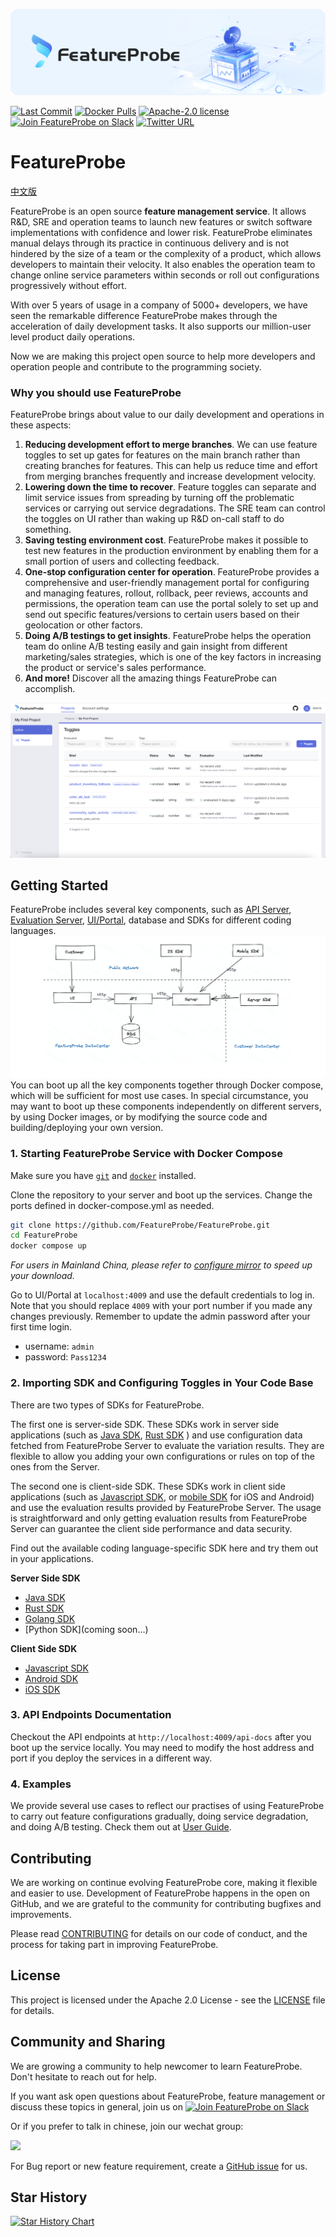 ![Feature Management Service, FeatureProbe](./pictures/featureprobe_title.png)


[![Last Commit](https://img.shields.io/github/last-commit/FeatureProbe/FeatureProbe)](https://github.com/FeatureProbe/FeatureProbe)
[![Docker Pulls](https://img.shields.io/docker/pulls/featureprobe/api)](https://hub.docker.com/u/featureprobe)
[![Apache-2.0 license](https://img.shields.io/github/license/FeatureProbe/FeatureProbe)](https://github.com/FeatureProbe/FeatureProbe/blob/main/LICENSE)
[![Join FeatureProbe on Slack](https://img.shields.io/badge/slack-join-blue?logo=slack)](https://join.slack.com/t/featureprobe/shared_invite/zt-1b5qd120x-R~dDbpgL85GgCLTtfNDj0Q)
[![Twitter URL](https://img.shields.io/twitter/url/https/twitter.com/FeatureProbe.svg?style=social&label=FeatureProbe)](https://twitter.com/FeatureProbe)



# FeatureProbe 

[中文版](https://github.com/FeatureProbe/FeatureProbe/blob/main/README_CN.md)

FeatureProbe is an open source **feature management service**. 
It allows R&D, SRE and operation teams to launch new features or switch software implementations with confidence and lower risk.
FeatureProbe eliminates manual delays through its practice in continuous delivery and is not hindered by the size of a 
team or the complexity of a product, which allows developers to maintain their velocity. 
It also enables the operation team to change online service parameters within seconds or roll out configurations progressively 
without effort.

With over 5 years of usage in a company of 5000+ developers, we have seen the remarkable difference FeatureProbe makes
through the acceleration of daily development tasks. It also supports our million-user level product daily operations.

Now we are making this project open source to help more developers and operation people and contribute to the programming society. 

### Why you should use FeatureProbe

FeatureProbe brings about value to our daily development and operations in these aspects:

1. **Reducing development effort to merge branches**. 
We can use feature toggles to set up gates for features on the 
main branch rather than creating branches for features. 
This can help us reduce time and effort from merging branches frequently and increase 
development velocity.
2. **Lowering down the time to recover**. 
Feature toggles can separate and limit service issues from spreading by turning off the problematic services or carrying
out service degradations. The SRE team can control the toggles on UI rather than waking up R&D on-call staff to do something.
3. **Saving testing environment cost**. 
FeatureProbe makes it possible to test new features in the production
environment by enabling them for a small portion of users and collecting feedback.
4. **One-stop configuration center for operation**. 
FeatureProbe provides a comprehensive and user-friendly management portal for configuring and managing features, 
rollout, rollback, peer reviews, accounts and permissions, the operation team can use the portal solely to set up and send out specific features/versions to 
certain users based on their geolocation or other factors. 
5. **Doing A/B testings to get insights**. 
FeatureProbe helps the operation team do online A/B testing easily and gain insight
from different marketing/sales strategies, which is one of the key factors in increasing the product or service's 
sales performance.
6. **And more!** 
Discover all the amazing things FeatureProbe can accomplish. 




![FeatureProbe screenshot](./pictures/toggles.png) 



## Getting Started

FeatureProbe includes several key components, such as 
[API Server](https://github.com/FeatureProbe/feature-probe-api/blob/master/README.md), 
[Evaluation Server](https://github.com/FeatureProbe/feature-probe-ui/blob/master/README.md), 
 [UI/Portal](https://github.com/FeatureProbe/feature-probe-ui/blob/master/README.md), 
database and SDKs for 
different coding languages. 
![FeatureProbe Architecture](./pictures/feature_probe_architecture.png)
You can boot up all the key components together through Docker compose, which will be sufficient for most use cases.
In special circumstance, you may want to boot up these components independently on different servers, by using 
Docker images, or by modifying the source code and building/deploying your own version. 



### 1. Starting FeatureProbe Service with Docker Compose

Make sure you have [`git`](https://git-scm.com/) and [`docker`](https://www.docker.com/) installed.

Clone the repository to your server and boot up the services. Change the ports defined in docker-compose.yml as needed.

``` bash
git clone https://github.com/FeatureProbe/FeatureProbe.git
cd FeatureProbe
docker compose up
```
*For users in Mainland China, please refer to [configure mirror](DOCKER_HUB.md) to speed up your download.*

Go to UI/Portal at `localhost:4009` and use the default credentials to log in. 
Note that you should replace `4009` with your port number if you made any changes previously. 
Remember to update the admin password after your first time login.

  - username: `admin`
  - password: `Pass1234`

### 2. Importing SDK and Configuring Toggles in Your Code Base

There are two types of SDKs for FeatureProbe. 

The first one is server-side SDK. These SDKs work in server side applications (such as 
[Java SDK](https://github.com/FeatureProbe/server-sdk-java/blob/master/README.md), 
[Rust SDK](https://github.com/FeatureProbe/server-sdk-rust/blob/master/README.md)
) and use configuration 
data fetched from FeatureProbe Server to evaluate the variation results. They are flexible to allow you adding your own 
configurations or rules on top of the ones from the Server.

The second one is client-side SDK. These SDKs work in client side applications (such as [Javascript SDK](https://github.com/FeatureProbe/client-sdk-js/blob/master/README.md), 
or [mobile SDK](https://github.com/FeatureProbe/client-sdk-mobile/blob/master/README.md) for iOS and Android) and
use the evaluation results provided by FeatureProbe Server. The usage is straightforward and only getting evaluation results
from FeatureProbe Server can guarantee the client side performance and data security.


Find out the available coding language-specific SDK here and try them out in your applications.

**Server Side SDK**
* [Java SDK](https://github.com/FeatureProbe/server-sdk-java)
* [Rust SDK](https://github.com/FeatureProbe/server-sdk-rust)
* [Golang SDK](https://github.com/FeatureProbe/server-sdk-go)
* [Python SDK](coming soon...)


**Client Side SDK**
* [Javascript SDK](https://github.com/FeatureProbe/client-sdk-js)
* [Android SDK](https://github.com/FeatureProbe/client-sdk-mobile)
* [iOS SDK](https://github.com/FeatureProbe/client-sdk-mobile)

### 3. API Endpoints Documentation

Checkout the API endpoints at `http://localhost:4009/api-docs` after you boot up the service locally. You may 
need to modify the host address and port if you deploy the services in a different way.

### 4. Examples

We provide several use cases to reflect our practises of using FeatureProbe to carry out feature configurations
gradually, doing service degradation, and doing A/B testing. Check them out at 
[User Guide](https://github.com/FeatureProbe/featureprobe/blob/master/USER_GUIDE.md).



## Contributing
We are working on continue evolving FeatureProbe core, making it flexible and easier to use. 
Development of FeatureProbe happens in the open on GitHub, and we are grateful to the 
community for contributing bugfixes and improvements.

Please read [CONTRIBUTING](CONTRIBUTING.md) for details on our code of conduct, and the process for 
taking part in improving FeatureProbe.


## License

This project is licensed under the Apache 2.0 License - see the [LICENSE](LICENSE) file for details.


## Community and Sharing

We are growing a community to help newcomer to learn FeatureProbe. Don't hesitate to reach out for help.

If you want ask open questions about FeatureProbe, feature management or discuss these topics in general, join us on [![Join FeatureProbe on Slack](https://img.shields.io/badge/slack-join-blue?logo=slack)](https://join.slack.com/t/featureprobe/shared_invite/zt-1b5qd120x-R~dDbpgL85GgCLTtfNDj0Q) 

Or if you prefer to talk in chinese, join our wechat group: 

<img src="https://github.com/FeatureProbe/FeatureProbe/blob/main/pictures/Wechat0715.jpeg" width = "250" />

For Bug report or new feature requirement, create a [GitHub issue](https://github.com/FeatureProbe/FeatureProbe/issues/new/choose) for us.

## Star History

[![Star History Chart](https://api.star-history.com/svg?repos=FeatureProbe/FeatureProbe&type=Date)](https://star-history.com/#FeatureProbe/FeatureProbe&Date)

